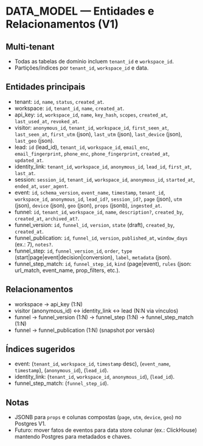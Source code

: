 # DATA_MODEL — Entidades e Relacionamentos (V1)

## Multi-tenant
- Todas as tabelas de domínio incluem `tenant_id` e `workspace_id`.
- Partições/índices por `tenant_id`, `workspace_id` e data.

## Entidades principais
- tenant: `id`, `name`, `status`, `created_at`.
- workspace: `id`, `tenant_id`, `name`, `created_at`.
- api_key: `id`, `workspace_id`, `name`, `key_hash`, `scopes`, `created_at`, `last_used_at`, `revoked_at`.
- visitor: `anonymous_id`, `tenant_id`, `workspace_id`, `first_seen_at`, `last_seen_at`, `first_utm` (json), `last_utm` (json), `last_device` (json), `last_geo` (json).
- lead: `id` (lead_id), `tenant_id`, `workspace_id`, `email_enc`, `email_fingerprint`, `phone_enc`, `phone_fingerprint`, `created_at`, `updated_at`.
- identity_link: `tenant_id`, `workspace_id`, `anonymous_id`, `lead_id`, `first_at`, `last_at`.
- session: `session_id`, `tenant_id`, `workspace_id`, `anonymous_id`, `started_at`, `ended_at`, `user_agent`.
- event: `id`, `schema_version`, `event_name`, `timestamp`, `tenant_id`, `workspace_id`, `anonymous_id`, `lead_id?`, `session_id?`, `page` (json), `utm` (json), `device` (json), `geo` (json), `props` (jsonb), `ingested_at`.
- funnel: `id`, `tenant_id`, `workspace_id`, `name`, `description?`, `created_by`, `created_at`, `archived_at?`.
- funnel_version: `id`, `funnel_id`, `version`, `state` (draft), `created_by`, `created_at`.
- funnel_publication: `id`, `funnel_id`, `version`, `published_at`, `window_days` (ex.: 7), `notes?`.
- funnel_step: `id`, `funnel_version_id`, `order`, `type` (start|page|event|decision|conversion), `label`, `metadata` (json).
- funnel_step_match: `id`, `funnel_step_id`, `kind` (page|event), `rules` (json: url_match, event_name, prop_filters, etc.).

## Relacionamentos
- workspace → api_key (1:N)
- visitor (anonymous_id) ↔ identity_link ↔ lead (N:N via vínculos)
- funnel → funnel_version (1:N) → funnel_step (1:N) → funnel_step_match (1:N)
- funnel → funnel_publication (1:N) (snapshot por versão)

## Índices sugeridos
- event: (`tenant_id`, `workspace_id`, `timestamp` desc), (`event_name`, `timestamp`), (`anonymous_id`), (`lead_id`).
- identity_link: (`tenant_id`, `workspace_id`, `anonymous_id`), (`lead_id`).
- funnel_step_match: (`funnel_step_id`).

## Notas
- JSONB para `props` e colunas compostas (`page`, `utm`, `device`, `geo`) no Postgres V1.
- Futuro: mover fatos de eventos para data store colunar (ex.: ClickHouse) mantendo Postgres para metadados e chaves.

